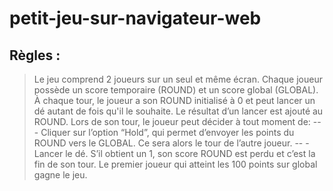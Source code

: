 # petit-jeu-sur-navigateur-web

## Règles :

>Le jeu comprend 2 joueurs sur un seul et même écran.
>Chaque joueur possède un score temporaire (ROUND) et un score global (GLOBAL).
>À chaque tour, le joueur a son ROUND initialisé à 0 et peut lancer un dé autant de fois qu'il le souhaite. Le résultat d’un lancer est ajouté au ROUND.
>Lors de son tour, le joueur peut décider à tout moment de:
-- - Cliquer sur l’option “Hold”, qui permet d’envoyer les points du ROUND vers le GLOBAL. Ce sera alors le tour de l’autre joueur.
-- - Lancer le dé. S’il obtient un 1, son score ROUND est perdu et c’est la fin de son tour.
>Le premier joueur qui atteint les 100 points sur global gagne le jeu.

 
